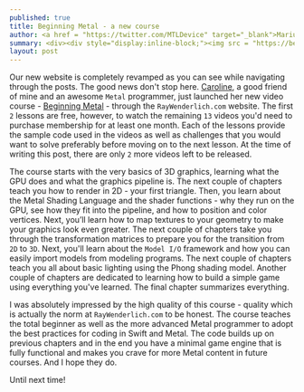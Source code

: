 ```yaml
---
published: true
title: Beginning Metal - a new course
author: <a href = "https://twitter.com/MTLDevice" target="_blank">Marius Horga</a>
summary: <div><div style="display:inline-block;"><img src = "https://betamax-production.s3.amazonaws.com/attachments/collections/54/Metal-beg-FeaturedBanner%402x.png" alt="Metal" height="150" width="160"></div><div style="display:inline-block; width:75%; padding-left:1.5em; color:grey; vertical-align:middle;">Learning about the Metal API in the form of a video course that has no less than 15 chapters with well structured material, code samples and challenges to solve. Building your first game completely written in Swift and Metal.</div></div>
layout: post
---
```

Our new website is completely revamped as you can see while navigating through the posts. The good news don't stop here. [Caroline](https://twitter.com/carolinebegbie), a good friend of mine and an awesome `Metal` programmer, just launched her new video course - [Beginning Metal](https://videos.raywenderlich.com/courses/beginning-metal/lessons/1) - through the `RayWenderlich.com` website. The first `2` lessons are free, however, to watch the remaining `13` videos you'd need to purchase membership for at least one month. Each of the lessons provide the sample code used in the videos as well as challenges that you would want to solve preferably before moving on to the next lesson. At the time of writing this post, there are only `2` more videos left to be released.

The course starts with the very basics of 3D graphics, learning what the GPU does and what the graphics pipeline is. The next couple of chapters teach you how to render in 2D - your first triangle. Then, you learn about the Metal Shading Language and the shader functions - why they run on the GPU, see how they fit into the pipeline, and how to position and color vertices. Next, you’ll learn how to map textures to your geometry to make your graphics look even greater. The next couple of chapters take you through the transformation matrices to prepare you for the transition from `2D` to `3D`. Next, you'll learn about the `Model I/O` framework and how you can easily import models from modeling programs. The next couple of chapters teach you all about basic lighting using the Phong shading model. Another couple of chapters are dedicated to learning how to build a simple game using everything you've learned. The final chapter summarizes everything. 

I was absolutely impressed by the high quality of this course - quality which is actually the norm at `RayWenderlich.com` to be honest. The course teaches the total beginner as well as the more advanced Metal programmer to adopt the best practices for coding in Swift and Metal. The code builds up on previous chapters and in the end you have a minimal game engine that is fully functional and makes you crave for more Metal content in future courses. And I hope they do.

Until next time!
